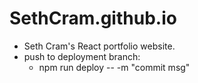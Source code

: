 # SethCram.github.io
- Seth Cram's React portfolio website.
- push to deployment branch: 
  - npm run deploy -- -m "commit msg"
